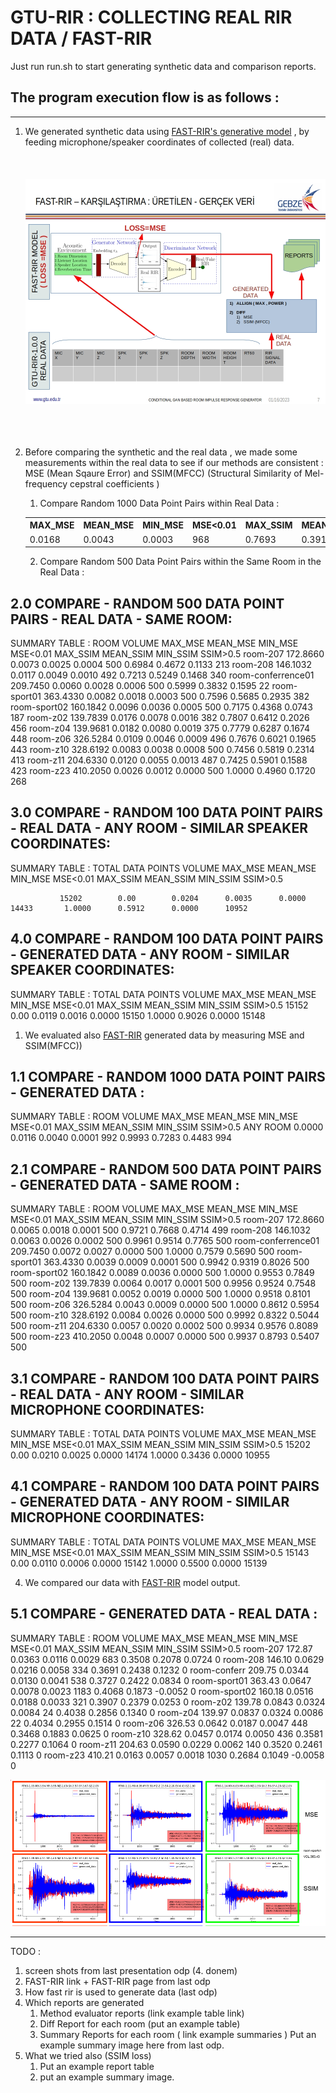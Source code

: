 # GTU-RIR : COLLECTING REAL RIR DATA / FAST-RIR

Just run run.sh to start generating synthetic data and comparison reports.  

## The program execution flow is as follows :  

---

1. We generated synthetic data using [FAST-RIR's generative model][FAST-RIR] , by feeding microphone/speaker coordinates of collected (real) data.  
<br><br><br>
![FAST-RIR-DATA-GEN](README.resources/FAST-RIR-DATA-GEN.jpg)  
<br><br><br>

2. Before comparing the synthetic and the real data , we made some measurements within the real data to see if our methods are consistent  :
   MSE (Mean Sqaure Error) and SSIM(MFCC) (Structural Similarity of Mel-frequency cepstral coefficients ) 

   1.  Compare Random 1000 Data Point Pairs within Real Data :
   <table>
    <tr><th>MAX_MSE</th><th>MEAN_MSE</th><th>MIN_MSE</th><th>MSE<0.01</th><th>MAX_SSIM</th><th>MEAN_SSIM</th><th>MIN_SSIM</th><th>SSIM>0.5</th></tr>
    <tr><td>0.0168</td><td>0.0043</td><td>0.0003</td><td>968</td><td>0.7693</td><td>0.3914</td><td>0.0568</td><td>311</td></tr>
   </table>

   2.  Compare Random 500 Data Point Pairs within the Same Room in the Real Data :








2.0 COMPARE - RANDOM 500  DATA POINT PAIRS - REAL DATA - SAME ROOM:
-------------------------------------------------------------------------------
SUMMARY TABLE :
                ROOM		VOLUME		MAX_MSE		MEAN_MSE	MIN_MSE		MSE<0.01	MAX_SSIM	MEAN_SSIM	MIN_SSIM	SSIM>0.5
            room-207		172.8660		0.0073		0.0025		0.0004		500		0.6984		0.4672		0.1133		213
            room-208		146.1032		0.0117		0.0049		0.0010		492		0.7213		0.5249		0.1468		340
  room-conferrence01		209.7450		0.0060		0.0028		0.0006		500		0.5999		0.3832		0.1595		22
        room-sport01		363.4330		0.0082		0.0018		0.0003		500		0.7596		0.5685		0.2935		382
        room-sport02		160.1842		0.0096		0.0036		0.0005		500		0.7175		0.4368		0.0743		187
            room-z02		139.7839		0.0176		0.0078		0.0016		382		0.7807		0.6412		0.2026		456
            room-z04		139.9681		0.0182		0.0080		0.0019		375		0.7779		0.6287		0.1674		448
            room-z06		326.5284		0.0109		0.0046		0.0009		496		0.7676		0.6021		0.1965		443
            room-z10		328.6192		0.0083		0.0038		0.0008		500		0.7456		0.5819		0.2314		413
            room-z11		204.6330		0.0120		0.0055		0.0013		487		0.7425		0.5901		0.1588		423
            room-z23		410.2050		0.0026		0.0012		0.0000		500		1.0000		0.4960		0.1720		268







3.0 COMPARE - RANDOM 100 DATA POINT PAIRS - REAL DATA - ANY ROOM - SIMILAR SPEAKER COORDINATES:
---------------------------------------------------------------------------------------------------
SUMMARY TABLE :
   TOTAL DATA POINTS		VOLUME		MAX_MSE		MEAN_MSE	MIN_MSE		MSE<0.01	MAX_SSIM	MEAN_SSIM	MIN_SSIM	SSIM>0.5



               15202		0.00		0.0204		0.0035		0.0000		14433		1.0000		0.5912		0.0000		10952





4.0 COMPARE - RANDOM 100 DATA POINT PAIRS - GENERATED DATA - ANY ROOM - SIMILAR SPEAKER COORDINATES:
---------------------------------------------------------------------------------------------------
SUMMARY TABLE :
   TOTAL DATA POINTS		VOLUME		MAX_MSE		MEAN_MSE	MIN_MSE		MSE<0.01	MAX_SSIM	MEAN_SSIM	MIN_SSIM	SSIM>0.5
               15152		0.00		0.0119		0.0016		0.0000		15150		1.0000		0.9026		0.0000		15148






1. We evaluated also [FAST-RIR][FAST-RIR] generated data by measuring MSE and SSIM(MFCC))



1.1 COMPARE - RANDOM 1000  DATA POINT PAIRS - GENERATED DATA :
------------------------------------------------------------------------
SUMMARY TABLE :
                ROOM		VOLUME		MAX_MSE		MEAN_MSE	MIN_MSE		MSE<0.01	MAX_SSIM	MEAN_SSIM	MIN_SSIM	SSIM>0.5
            ANY ROOM		0.0000		0.0116		0.0040		0.0001		992		0.9993		0.7283		0.4483		994



2.1 COMPARE - RANDOM 500  DATA POINT PAIRS - GENERATED DATA - SAME ROOM :
-------------------------------------------------------------------------------------
SUMMARY TABLE :
                ROOM		VOLUME		MAX_MSE		MEAN_MSE	MIN_MSE		MSE<0.01	MAX_SSIM	MEAN_SSIM	MIN_SSIM	SSIM>0.5
            room-207		172.8660		0.0065		0.0018		0.0001		500		0.9721		0.7668		0.4714		499
            room-208		146.1032		0.0063		0.0026		0.0002		500		0.9961		0.9514		0.7765		500
  room-conferrence01		209.7450		0.0072		0.0027		0.0000		500		1.0000		0.7579		0.5690		500
        room-sport01		363.4330		0.0039		0.0009		0.0001		500		0.9942		0.9319		0.8026		500
        room-sport02		160.1842		0.0089		0.0036		0.0000		500		1.0000		0.9553		0.7849		500
            room-z02		139.7839		0.0064		0.0017		0.0001		500		0.9956		0.9524		0.7548		500
            room-z04		139.9681		0.0052		0.0019		0.0000		500		1.0000		0.9518		0.8101		500
            room-z06		326.5284		0.0043		0.0009		0.0000		500		1.0000		0.8612		0.5954		500
            room-z10		328.6192		0.0084		0.0026		0.0000		500		0.9992		0.8322		0.5044		500
            room-z11		204.6330		0.0057		0.0020		0.0002		500		0.9934		0.9576		0.8089		500
            room-z23		410.2050		0.0048		0.0007		0.0000		500		0.9937		0.8793		0.5407		500


3.1 COMPARE - RANDOM 100 DATA POINT PAIRS - REAL DATA - ANY ROOM - SIMILAR MICROPHONE COORDINATES:
---------------------------------------------------------------------------------------------------
SUMMARY TABLE :
   TOTAL DATA POINTS		VOLUME		MAX_MSE		MEAN_MSE	MIN_MSE		MSE<0.01	MAX_SSIM	MEAN_SSIM	MIN_SSIM	SSIM>0.5
               15202		0.00		0.0210		0.0025		0.0000		14174		1.0000		0.3436		0.0000		10955



4.1 COMPARE - RANDOM 100 DATA POINT PAIRS - GENERATED DATA - ANY ROOM - SIMILAR MICROPHONE COORDINATES:
---------------------------------------------------------------------------------------------------
SUMMARY TABLE :
   TOTAL DATA POINTS		VOLUME		MAX_MSE		MEAN_MSE	MIN_MSE		MSE<0.01	MAX_SSIM	MEAN_SSIM	MIN_SSIM	SSIM>0.5
               15143		0.00		0.0110		0.0006		0.0000		15142		1.0000		0.5500		0.0000		15139





4. We compared our data with [FAST-RIR][FAST-RIR] model output.



5.1 COMPARE - GENERATED DATA - REAL DATA :
-------------------------------------------------------------------------------
SUMMARY TABLE :
        ROOM		VOLUME		MAX_MSE		MEAN_MSE	MIN_MSE		MSE<0.01	MAX_SSIM	MEAN_SSIM	MIN_SSIM	SSIM>0.5
    room-207		172.87		0.0363		0.0116		0.0029		683		0.3508		0.2078		0.0724		0
    room-208		146.10		0.0629		0.0216		0.0058		334		0.3691		0.2438		0.1232		0
room-conferr		209.75		0.0344		0.0130		0.0041		538		0.3727		0.2422		0.0834		0
room-sport01		363.43		0.0647		0.0078		0.0023		1183		0.4068		0.1873		-0.0052		0
room-sport02		160.18		0.0516		0.0188		0.0033		321		0.3907		0.2379		0.0253		0
    room-z02		139.78		0.0843		0.0324		0.0084		24		0.4038		0.2856		0.1340		0
    room-z04		139.97		0.0837		0.0324		0.0086		22		0.4034		0.2955		0.1514		0
    room-z06		326.53		0.0642		0.0187		0.0047		448		0.3468		0.1883		0.0625		0
    room-z10		328.62		0.0457		0.0174		0.0050		436		0.3581		0.2277		0.1064		0
    room-z11		204.63		0.0590		0.0229		0.0062		140		0.3520		0.2461		0.1113		0
    room-z23		410.21		0.0163		0.0057		0.0018		1030		0.2684		0.1049		-0.0058		0


![sport-01.mse.mse.wave.compare](README.resources/sport-01.mse.mse.wave.compare.png)

--------------
TODO :

1. screen shots from last presentation odp (4. donem)
2. FAST-RIR link + FAST-RIR page from last odp
3. How fast rir is used to generate data (last odp)
4. Which reports are generated
   1. Method evaluator reports (link example table link)
   2. Diff Report for each room (put an example table)
   3. Summary Reports for each room ( link example summaries )
      Put an example summary image here from last odp.
5. What we tried also (SSIM loss)
   1. Put an example report table
   2. put an example summary image.
   
[FAST-RIR]:https://github.com/anton-jeran/FAST-RIR